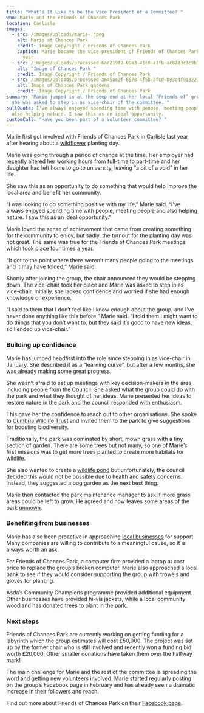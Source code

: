 ```yaml
---
title: "What’s It Like to be the Vice President of a Committee? "
who: Marie and the Friends of Chances Park
location: Carlisle
images:
  - src: /images/uploads/marie-.jpeg
    alt: Marie at Chances Park
    credit: Image Copyright / Friends of Chances Park
    caption: Marie became the vice-president of Friends of Chances Park earlier this
      year
  - src: /images/uploads/processed-6ad219f9-69a3-41c0-a1fb-ac8783c3c9b7-bddb47d6-3aa5-46d2-affb-d7d9020a8a4e.jpeg
    alt: "Image of Chances Park "
    credit: Image Copyright / Friends of Chances Park
  - src: /images/uploads/processed-a645ae2f-6578-4f5b-bfcd-b83cdf913227-c273b69d-bc13-46b7-b7af-a8020b843446.jpeg
    alt: Image of Chances Park gardens
    credit: Image Copyright / Friends of Chances Park
summary: "Marie jumped in at the deep end at her local ‘Friends of’ group when
  she was asked to step in as vice-chair of the committee. "
pullQuote: I've always enjoyed spending time with people, meeting people and
  also helping nature. I saw this as an ideal opportunity.
customCall: "Have you been part of a volunteer committee? "
---
```

Marie first got involved with Friends of Chances Park in Carlisle last year after hearing about a [wildflower](https://nextdoornaturehub.org.uk/guides/the-importance-of-local-species) planting day. 

Marie was going through a period of change at the time. Her employer had recently altered her working hours from full-time to part-time and her daughter had left home to go to university, leaving “a bit of a void” in her life. 

She saw this as an opportunity to do something that would help improve the local area and benefit her community. 

“I was looking to do something positive with my life,” Marie said. “I've always enjoyed spending time with people, meeting people and also helping nature. I saw this as an ideal opportunity.”

Marie loved the sense of achievement that came from creating something for the community to enjoy, but sadly, the turnout for the planting day was not great. The same was true for the Friends of Chances Park meetings which took place four times a year. 

“It got to the point where there weren't many people going to the meetings and it may have folded,” Marie said. 

Shortly after joining the group, the chair announced they would be stepping down. The vice-chair took her place and Marie was asked to step in as vice-chair. Initially, she lacked confidence and worried if she had enough knowledge or experience.

“I said to them that I don’t feel like I know enough about the group, and I’ve never done anything like this before,” Marie said. “I told them I might want to do things that you don’t want to, but they said it’s good to have new ideas, so I ended up vice-chair.”

### Building up confidence 

Marie has jumped headfirst into the role since stepping in as vice-chair in January. She described it as a “learning curve”, but after a few months, she was already making some great progress. 

She wasn’t afraid to set up meetings with key decision-makers in the area, including people from the Council. She asked what the group could do with the park and what they thought of her ideas. Marie presented her ideas to restore nature in the park and the council responded with enthusiasm. 

This gave her the confidence to reach out to other organisations. She spoke to [Cumbria Wildlife Trust](https://www.cumbriawildlifetrust.org.uk/) and invited them to the park to give suggestions for boosting biodiversity. 

Traditionally, the park was dominated by short, mown grass with a tiny section of garden. There are some trees but not many, so one of Marie’s first missions was to get more trees planted to create more habitats for wildlife. 

She also wanted to create a [wildlife pond](https://www.wildlifetrusts.org/actions/how-create-mini-pond) but unfortunately, the council decided this would not be possible due to health and safety concerns. Instead, they suggested a bog garden as the next best thing. 

Marie then contacted the park maintenance manager to ask if more grass areas could be left to grow. He agreed and now leaves some areas of the park [unmown](https://nextdoornaturehub.org.uk/guides/nomowmay-the-perks-of-letting-your-lawn-run-free-this-spring). 

### Benefiting from businesses

Marie has also been proactive in approaching [local businesses](https://nextdoornaturehub.org.uk/guides/businesses-how-they-can-help-you-and-how-you-can-help-them) for support. Many companies are willing to contribute to a meaningful cause, so it is always worth an ask. 

For Friends of Chances Park, a computer firm provided a laptop at cost price to replace the group’s broken computer. Marie also approached a local bank to see if they would consider supporting the group with trowels and gloves for planting. 

Asda’s Community Champions programme provided additional equipment. Other businesses have provided hi-vis jackets, while a local community woodland has donated trees to plant in the park. 

### Next steps

Friends of Chances Park are currently working on getting funding for a labyrinth which the group estimates will cost £50,000. The project was set up by the former chair who is still involved and recently won a funding bid worth £20,000. Other smaller donations have taken them over the halfway mark! 

The main challenge for Marie and the rest of the committee is spreading the word and getting new volunteers involved. Marie started regularly posting on the group’s Facebook page in February and has already seen a dramatic increase in their followers and reach. 

Find out more about Friends of Chances Park on their [Facebook page](https://www.facebook.com/ChancesPark/).